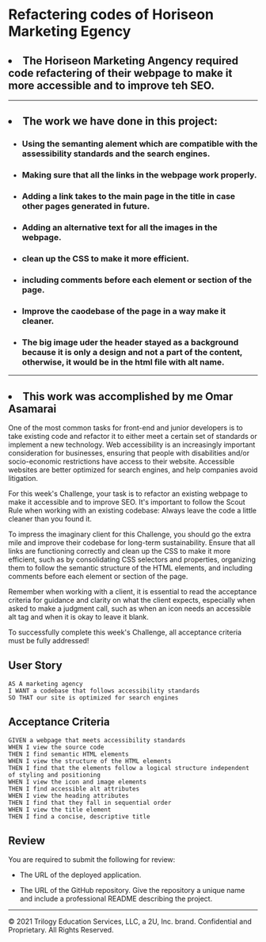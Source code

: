 # Refactering codes of Horiseon Marketing Egency

## <li>The Horiseon Marketing Angency required code  refactering of their webpage to make it more accessible and to improve teh SEO.
---

## <li>The work we have done in this project:

### <ul><li>Using the semanting alement which are compatible with the assessibility standards and the search engines.
### <ul><li> Making sure that all the links in the webpage work properly.
### <ul><li>Adding a link takes to the main page in the title in case other pages generated in future.
### <ul><li> Adding an alternative text for all the images in the webpage.
### <ul><li>clean up the CSS to make it more efficient.
### <ul><li>including comments before each element or section of the page.
### <ul><li>Improve the caodebase of the page in a way make it cleaner.
### <ul><li>The big image uder the header stayed as a background because it is only a design and not a part of the content, otherwise, it would be in the html file with alt name.
---
## <li>This work was accomplished by me Omar Asamarai

One of the most common tasks for front-end and junior developers is to take existing code and refactor it to either meet a certain set of standards or implement a new technology. Web accessibility is an increasingly important consideration for businesses, ensuring that people with disabilities and/or socio-economic restrictions have access to their website. Accessible websites are better optimized for search engines, and help companies avoid litigation.

For this week's Challenge, your task is to refactor an existing webpage to make it accessible and to improve SEO. It's important to follow the Scout Rule when working with an existing codebase: Always leave the code a little cleaner than you found it. 

To impress the imaginary client for this Challenge, you should go the extra mile and improve their codebase for long-term sustainability. Ensure that all links are functioning correctly and clean up the CSS to make it more efficient, such as by consolidating CSS selectors and properties, organizing them to follow the semantic structure of the HTML elements, and including comments before each element or section of the page.

Remember when working with a client, it is essential to read the acceptance criteria for guidance and clarity on what the client expects, especially when asked to make a judgment call, such as when an icon needs an accessible alt tag and when it is okay to leave it blank. 

To successfully complete this week's Challenge, all acceptance criteria must be fully addressed!

## User Story

```
AS A marketing agency
I WANT a codebase that follows accessibility standards
SO THAT our site is optimized for search engines
```

## Acceptance Criteria

```
GIVEN a webpage that meets accessibility standards
WHEN I view the source code
THEN I find semantic HTML elements
WHEN I view the structure of the HTML elements
THEN I find that the elements follow a logical structure independent of styling and positioning
WHEN I view the icon and image elements
THEN I find accessible alt attributes
WHEN I view the heading attributes
THEN I find that they fall in sequential order
WHEN I view the title element
THEN I find a concise, descriptive title
```

## Review

You are required to submit the following for review:

* The URL of the deployed application.

* The URL of the GitHub repository. Give the repository a unique name and include a professional README describing the project.

- - -
© 2021 Trilogy Education Services, LLC, a 2U, Inc. brand. Confidential and Proprietary. All Rights Reserved.
